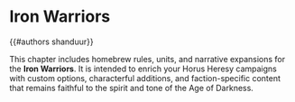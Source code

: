 # Iron Warriors
{{#authors shanduur}}

This chapter includes homebrew rules, units, and narrative expansions for the **Iron Warriors**. It is intended to enrich your Horus Heresy campaigns with custom options, characterful additions, and faction-specific content that remains faithful to the spirit and tone of the Age of Darkness.

